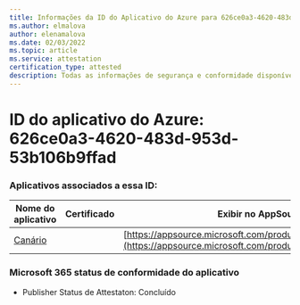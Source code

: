 ```yaml
---
title: Informações da ID do Aplicativo do Azure para 626ce0a3-4620-483d-953d-53b106b9ffad
ms.author: elmalova
author: elenamalova
ms.date: 02/03/2022
ms.topic: article
ms.service: attestation
certification_type: attested
description: Todas as informações de segurança e conformidade disponíveis para 626ce0a3-4620-483d-953d-53b106b9ffad.
---
```

# <a name="azure-app-id-626ce0a3-4620-483d-953d-53b106b9ffad"></a>ID do aplicativo do Azure: 626ce0a3-4620-483d-953d-53b106b9ffad


### <a name="apps-associated-with-this-id"></a>Aplicativos associados a essa ID:
| **Nome do aplicativo** | **Certificado** | **Exibir no AppSource** |
|--------------|---------------|-----------------------|
| [Canário](https://docs.microsoft.com/microsoft-365-app-certification/forward/WA200003193) |  | [https://appsource.microsoft.com/product/office/WA200003193](https://appsource.microsoft.com/product/office/WA200003193) |

### <a name="microsoft-365-app-compliance-status"></a>Microsoft 365 status de conformidade do aplicativo
- Publisher Status de Attestaton: Concluído
